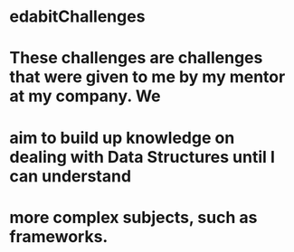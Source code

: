 # edabitChallenges

# These challenges are challenges that were given to me by my mentor at my company. We
# aim to build up knowledge on dealing with Data Structures until I can understand
# more complex subjects, such as frameworks.
